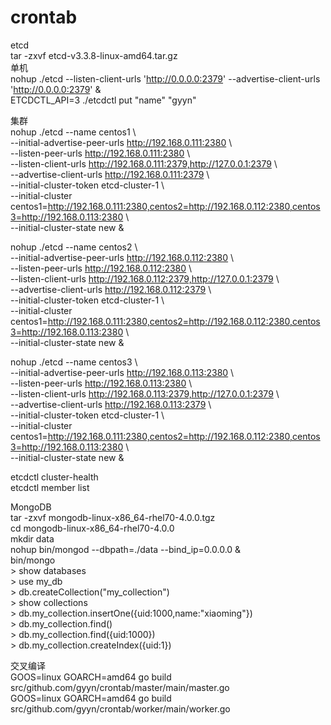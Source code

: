 # crontab

etcd  
tar -zxvf etcd-v3.3.8-linux-amd64.tar.gz  
单机  
nohup ./etcd --listen-client-urls 'http://0.0.0.0:2379' --advertise-client-urls 'http://0.0.0.0:2379' &  
ETCDCTL_API=3 ./etcdctl put "name" "gyyn"  

集群  
nohup ./etcd --name centos1 \  
--initial-advertise-peer-urls http://192.168.0.111:2380 \  
--listen-peer-urls http://192.168.0.111:2380 \  
--listen-client-urls http://192.168.0.111:2379,http://127.0.0.1:2379 \  
--advertise-client-urls http://192.168.0.111:2379 \  
--initial-cluster-token etcd-cluster-1 \  
--initial-cluster centos1=http://192.168.0.111:2380,centos2=http://192.168.0.112:2380,centos3=http://192.168.0.113:2380 \  
--initial-cluster-state new &  

nohup ./etcd --name centos2 \  
--initial-advertise-peer-urls http://192.168.0.112:2380 \  
--listen-peer-urls http://192.168.0.112:2380 \  
--listen-client-urls http://192.168.0.112:2379,http://127.0.0.1:2379 \  
--advertise-client-urls http://192.168.0.112:2379 \  
--initial-cluster-token etcd-cluster-1 \  
--initial-cluster centos1=http://192.168.0.111:2380,centos2=http://192.168.0.112:2380,centos3=http://192.168.0.113:2380 \  
--initial-cluster-state new &  

nohup ./etcd --name centos3 \  
--initial-advertise-peer-urls http://192.168.0.113:2380 \  
--listen-peer-urls http://192.168.0.113:2380 \  
--listen-client-urls http://192.168.0.113:2379,http://127.0.0.1:2379 \  
--advertise-client-urls http://192.168.0.113:2379 \  
--initial-cluster-token etcd-cluster-1 \  
--initial-cluster centos1=http://192.168.0.111:2380,centos2=http://192.168.0.112:2380,centos3=http://192.168.0.113:2380 \  
--initial-cluster-state new &  

etcdctl cluster-health  
etcdctl member list  


MongoDB  
tar -zxvf mongodb-linux-x86_64-rhel70-4.0.0.tgz  
cd mongodb-linux-x86_64-rhel70-4.0.0  
mkdir data  
nohup bin/mongod --dbpath=./data --bind_ip=0.0.0.0 &  
bin/mongo  
\> show databases  
\> use my_db  
\> db.createCollection("my_collection")  
\> show collections  
\> db.my_collection.insertOne({uid:1000,name:"xiaoming"})  
\> db.my_collection.find()  
\> db.my_collection.find({uid:1000})  
\> db.my_collection.createIndex({uid:1})  


交叉编译  
GOOS=linux GOARCH=amd64 go build src/github.com/gyyn/crontab/master/main/master.go  
GOOS=linux GOARCH=amd64 go build src/github.com/gyyn/crontab/worker/main/worker.go  